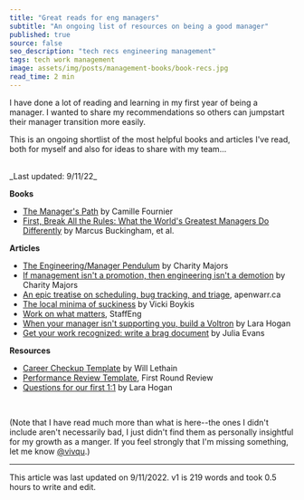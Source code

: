 ```yaml
---
title: "Great reads for eng managers"
subtitle: "An ongoing list of resources on being a good manager"
published: true
source: false
seo_description: "tech recs engineering management"
tags: tech work management
image: assets/img/posts/management-books/book-recs.jpg
read_time: 2 min
---
```


I have done a lot of reading and learning in my first year of being a manager. I wanted to share my recommendations so others can jumpstart their manager transition more easily.

This is an ongoing shortlist of the most helpful books and articles I've read, both for myself and also for ideas to share with my team...

<br />
_Last updated: 9/11/22_

**Books**
- [The Manager's Path](https://www.amazon.com/Managers-Path-Leaders-Navigating-Growth/dp/1491973897) by Camille Fournier
- [First, Break All the Rules: What the World's Greatest Managers Do Differently](https://www.amazon.com/First-Break-All-Rules-Differently/dp/1531865208) by Marcus Buckingham, et al.

**Articles**
- [The Engineering/Manager Pendulum](https://charity.wtf/2017/05/11/the-engineer-manager-pendulum/) by Charity Majors
- [If management isn't a promotion, then engineering isn't a demotion](https://charity.wtf/2020/09/06/if-management-isnt-a-promotion-then-engineering-isnt-a-demotion/) by Charity Majors
- [An epic treatise on scheduling, bug tracking, and triage](https://apenwarr.ca/log/20171213), apenwarr.ca
- [The local minima of suckiness](https://vickiboykis.com/2021/08/05/the-local-minima-of-suckiness/) by Vicki Boykis
- [Work on what matters](https://staffeng.com/guides/work-on-what-matters), StaffEng
- [When your manager isn't supporting you, build a Voltron](https://larahogan.me/blog/manager-voltron/) by Lara Hogan
- [Get your work recognized: write a brag document](https://jvns.ca/blog/brag-documents/) by Julia Evans

**Resources**
- [Career Checkup Template](https://lethain.com/career-checkup/) by Will Lethain
- [Performance Review Template](https://review.firstround.com/the-power-of-performance-reviews-use-this-system-to-become-a-better-manager), First Round Review
- [Questions for our first 1:1](https://larahogan.me/blog/first-one-on-one-questions/) by Lara Hogan


<br />

(Note that I have read much more than what is here--the ones I didn't include aren't necessarily bad, I just didn't find them as personally insightful for my growth as a manger. If you feel strongly that I'm missing something, let me know [@vivqu](https://twitter.com/vivqu).)

<hr class="section-divider" />

<footer>This article was last updated on 9/11/2022. v1 is 219 words and took 0.5 hours to write and edit.</footer>